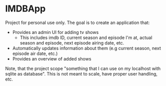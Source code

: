# IMDBApp

Project for personal use only. The goal is to create an application that:

- Provides an admin UI for adding tv shows
   - This includes imdb ID, current season and episode I'm at, actual season and episode, next episode airing date, etc.
- Automatically updates information about them (e.g current season, next episode air date, etc.)
- Provides an overview of added shows

Note, that the project scope "something that I can use on my localhost with sqlite as database". This is not meant to scale, have proper user handling, etc.

